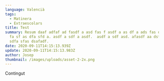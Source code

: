 ```yaml
---
language: Valencià
tags:
  - Matinera
  - Extraescolars
title: Test
summary: Resum daaf adfaf ad fasdf a asd fas f asdf a as df a ads fas df asdf as
  fa sf as dfa sfd a. asdf a sdf a asdf.  asdf a sdf asd. afasdf aa dsf a dfaf a
  sdfa sfas dsafadf.
date: 2020-09-11T14:15:13.939Z
update: 2020-09-11T14:15:13.983Z
author: Josep
thumbnail: /images/uploads/asset-2-2x.png
---
```

Contingut